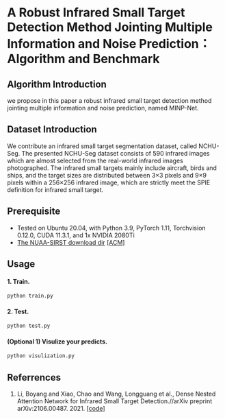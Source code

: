 # A Robust Infrared Small Target Detection Method Jointing Multiple Information and Noise Prediction：Algorithm and Benchmark

## Algorithm Introduction
we propose in this paper a robust infrared small target detection method jointing multiple information and noise prediction, named MINP-Net.


## Dataset Introduction
We contribute an infrared small target segmentation dataset, called NCHU-Seg. The presented NCHU-Seg dataset consists of 590 infrared images which are almost selected from the real-world infrared images photographed. The infrared small targets mainly include aircraft, birds and ships, and the target sizes are distributed between 3×3 pixels and 9×9 pixels within a 256×256 infrared image, which are strictly meet the SPIE definition for infrared small target.


## Prerequisite
* Tested on Ubuntu 20.04, with Python 3.9, PyTorch 1.11, Torchvision 0.12.0, CUDA 11.3.1, and 1x NVIDIA 2080Ti 
* [The NUAA-SIRST download dir](https://github.com/YimianDai/sirst) [[ACM]](https://arxiv.org/pdf/2009.14530.pdf)


## Usage
#### 1. Train.

```bash
python train.py
```

#### 2. Test.

```bash
python test.py 
```

#### (Optional 1) Visulize your predicts.

```bash
python visulization.py
```

## Referrences
1. Li, Boyang and Xiao, Chao and Wang, Longguang et al., Dense Nested Attention Network for Infrared Small Target Detection.//arXiv preprint arXiv:2106.00487. 2021. [[code]](https://github.com/Lliu666/DNANet_BatchFormer) 



